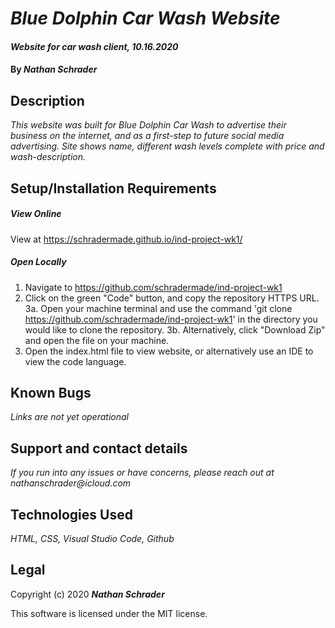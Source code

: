 # _Blue Dolphin Car Wash Website_

#### _Website for car wash client, 10.16.2020_

#### By _**Nathan Schrader**_

## Description

_This website was built for Blue Dolphin Car Wash to advertise their business on the internet, and as a first-step to future social media advertising. Site shows name, different wash levels complete with price and wash-description._

## Setup/Installation Requirements
##### View Online
View at https://schradermade.github.io/ind-project-wk1/

##### Open Locally
1.   Navigate to https://github.com/schradermade/ind-project-wk1
2.   Click on the green "Code" button, and copy the repository HTTPS URL.
3a. Open your machine terminal and use the command 'git clone https://github.com/schradermade/ind-project-wk1' in the directory you would like to                clone the repository.
3b. Alternatively, click "Download Zip" and open the file on your machine.
4.   Open the index.html file to view website, or alternatively use an IDE to view the code language.

## Known Bugs

_Links are not yet operational_

## Support and contact details

_If you run into any issues or have concerns, please reach out at nathanschrader@icloud.com_

## Technologies Used

_HTML, CSS, Visual Studio Code, Github_

## Legal
Copyright (c) 2020 **_Nathan Schrader_**

This software is licensed under the MIT license.
